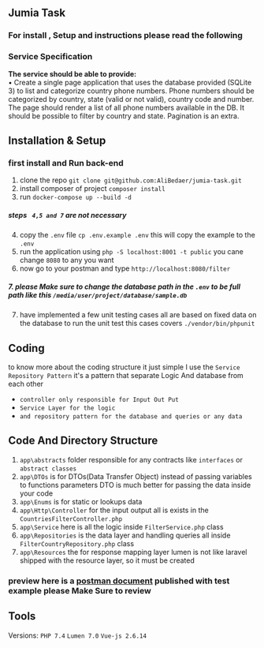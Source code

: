 ## Jumia Task

### For install , Setup and instructions please read the following 

### Service Specification
**The service should be able to provide:** <br/>
• Create a single page application that uses the database provided (SQLite 3) to list and
categorize country phone numbers.
Phone numbers should be categorized by country, state (valid or not valid), country code and
number.
The page should render a list of all phone numbers available in the DB. It should be possible to
filter by country and state. Pagination is an extra.<br/>


## Installation & Setup
### first install and Run back-end
 1. clone the repo `git clone git@github.com:AliBedaer/jumia-task.git`
 2. install composer of project `composer install` 
 3. run `docker-compose up --build -d`
##### steps ` 4,5 and 7` are not necessary
 4. copy the `.env` file `cp .env.example .env` this will copy the example to the `.env`
 5. run the application using `php -S localhost:8001 -t public` you cane change `8080` to any you want
 6. now go to your postman and type `http://localhost:8080/filter`

##### 7. please Make sure to change the database path in the `.env` to be full path like this `/media/user/project/database/sample.db`

 7. have implemented a few unit testing cases all are based on fixed data on the database
to run the unit test this cases covers  `./vendor/bin/phpunit` 
    
## Coding
to know more about the coding structure it just simple I use the `Service Repository Pattern` it's a pattern that 
separate Logic And database from each other
- `controller only responsible for Input Out Put`
- `Service Layer for the logic`
- `and repository pattern for the database and queries or any data `

## Code And Directory Structure

 1. `app\abstracts` folder responsible for any contracts like `interfaces` or `abstract classes`
 2. `app\DTOs` is for DTOs(Data Transfer Object) instead of passing variables to functions parameters DTO is much better for passing the data inside your code
 3. `app\Enums` is for static or lookups data 
 4. `app\Http\Controller` for the input output all is exists in the  `CountriesFilterController.php`
 5. `app\Service` here is all the logic inside `FilterService.php` class   
 5. `app\Repositories` is the data layer and handling queries all inside `FilterCountryRepository.php` class
 6. `app\Resources` the for response mapping layer lumen is not like laravel shipped with the resource layer, so it must be created 

### preview here is a [postman document](https://documenter.getpostman.com/view/2026321/UVByKWTq) published with test example please Make Sure to review

## Tools

Versions: `PHP 7.4` `Lumen 7.0` `Vue-js 2.6.14`

